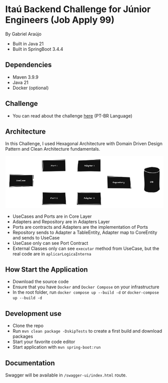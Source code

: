 # Itaú Backend Challenge for Júnior Engineers (Job Apply 99)
By Gabriel Araújo

- Built in Java 21
- Built in SpringBoot 3.4.4

## Dependencies

- Maven 3.9.9
- Java 21
- Docker (optional)

## Challenge

- You can read about the challenge [here](./CHALLENGE.md) (PT-BR Language)

## Architecture

In this Challenge, I used Hexagonal Architecture with Domain Driven Design Pattern and Clean Architecture fundamentals. 

<img src="./docs/flow.drawio.png" />

- UseCases and Ports are in Core Layer
- Adapters and Repository are in Adapters Layer
- Ports are contracts and Adapters are the implementation of Ports
- Repository sends to Adapter a TableEntity, Adapter map to CoreEntity and sends to UseCase
- UseCase only can see Port Contract
- External Classes only can see `executar` method from UseCase, but the real code are in `aplicarLogicaInterna`

## How Start the Application

- Download the source code
- Ensure that you have `Docker` and `Docker Compose` on your infrastructure
- In the root folder, run `docker compose up --build -d` or `docker-compose up --build -d`

## Development use

- Clone the repo
- Run `mvn clean package -DskipTests` to create a first build and download packages
- Start your favorite code editor
- Start application with `mvn spring-boot:run`

## Documentation

Swagger will be available in `/swagger-ui/index.html` route.